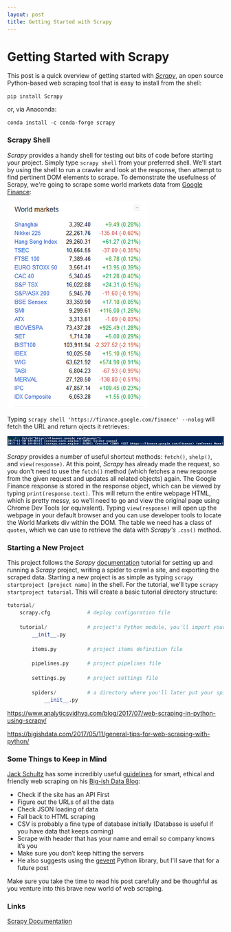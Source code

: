 ```yaml
---
layout: post
title: Getting Started with Scrapy
---
```


# Getting Started with Scrapy

This post is a quick overview of getting started with _[Scrapy](https://scrapy.org/)_, an open source Python-based web scraping tool that is easy to install from the shell:

```shell
pip install Scrapy
```

or, via Anaconda:

```shell
conda install -c conda-forge scrapy
```
### Scrapy Shell

_Scrapy_ provides a handy shell for testing out bits of code before starting your project. Simply type ``scrapy shell`` from your preferred shell. We'll start by using the shell to run a crawler and look at the response, then attempt to find pertinent DOM elements to scrape. To demonstrate the usefulness of Scrapy, we're going to scrape some world markets data from [Google Finance](https://finance.google.com/finance):

![World Markets](https://github.com/strongdan/blog/blob/gh-pages/assets/world_markets.png)

Typing `scrapy shell 'https://finance.google.com/finance' --nolog` will fetch the URL and return ojects it retrieves:

![Scrapy Response](https://github.com/strongdan/blog/blob/gh-pages/assets/scrapy_response.png)

_Scrapy_ provides a number of useful shortcut methods: `fetch()`, `shelp()`, and `view(response)`. At this point, _Scrapy_ has already made the request, so you don't need to use the `fetch()` method (which fetches a new response from the given request and updates all related objects) again. The Google Finance response is stored in the response object, which can be viewed by typing `print(response.text)`. This will return the entire webpage HTML, which is pretty messy, so we'll need to go and view the original page using Chrome Dev Tools (or equivalent). Typing `view(response)` will open up the webpage in your default browser and you can use developer tools to locate the World Markets div within the DOM. The table we need has a class of `quotes`, which we can use to retrieve the data with _Scrapy's_ `.css()` method. 





### Starting a New Project

This project follows the _Scrapy_ [documentation](https://docs.scrapy.org/en/latest/) tutorial for setting up and running a _Scrapy_ project, writing a spider to crawl a site, and exporting the scraped data. Starting a new project is as simple as typing ``scrapy startproject [project name]`` in the shell. For the tutorial, we'll type ``scrapy startproject tutorial``. This will create a basic tutorial directory structure:

```python
tutorial/
    scrapy.cfg            # deploy configuration file

    tutorial/             # project's Python module, you'll import your code from here
        __init__.py

        items.py          # project items definition file

        pipelines.py      # project pipelines file

        settings.py       # project settings file

        spiders/          # a directory where you'll later put your spiders
            __init__.py
```

https://www.analyticsvidhya.com/blog/2017/07/web-scraping-in-python-using-scrapy/

https://bigishdata.com/2017/05/11/general-tips-for-web-scraping-with-python/

### Some Things to Keep in Mind
[Jack Schultz](https://twitter.com/jack_schultz) has some incredibly useful [guidelines](https://bigishdata.com/2017/05/11/general-tips-for-web-scraping-with-python/) for smart, ethical and friendly web scraping on his [Big-ish Data Blog](https://bigishdata.com/):
* Check if the site has an API First
* Figure out the URLs of all the data
* Check JSON loading of data
* Fall back to HTML scraping
* CSV is probably a fine type of database initially (Database is useful if you have data that keeps coming)
* Scrape with header that has your name and email so company knows it’s you
* Make sure you don’t keep hitting the servers
* He also suggests using the [gevent](http://www.gevent.org/) Python library, but I'll save that for a future post

Make sure you take the time to read his post carefully and be thoughful as you venture into this brave new world of web scraping.

### Links
[Scrapy Documentation](https://docs.scrapy.org/en/latest/)
